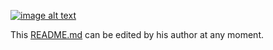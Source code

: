 [![image alt text](https://framasoft.org/nav/img/logo.png)](https://dsc.vio/27eyesonme)





This [README.md](https://github.com/saydidit/saydidit) can be edited by his author at any moment.
